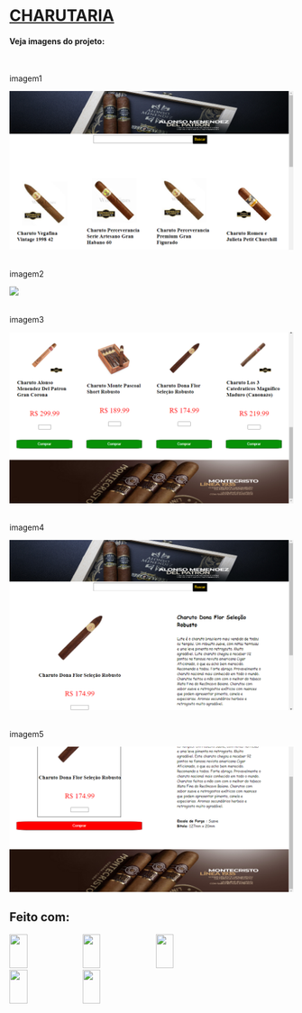 
<h1 > <u> CHARUTARIA </u> </h1>

<h4>Veja imagens do projeto: </h4>

<br>
 <p>imagem1 </p>
<img  src='public/imagens/readme-imagens/PRINT-README-1.png'/>
<br>
<br>
 <p>imagem2 </p>         
<img src='public/imagens/readme-imagens/
PRINT-README-2.png'/>
<br>
<br>
 <p>imagem3 </p>     
<img src='public/imagens/readme-imagens/PRINT-README-3.png'/>
<br>
<br>
 <p>imagem4 </p>     
<img src='public/imagens/readme-imagens/PRINT-README-4.png'/>
<br>
<br>
 <p>imagem5 </p>     
<img src='public/imagens/readme-imagens/PRINT-README-5.png'/>


<h2>Feito com: </h2>
<img height='60' width='25%' src='https://img.shields.io/badge/CSS3-1572B6?style=for-the-badge&logo=css3&logoColor=white'/>


<img height='60' width='25%' src='https://img.shields.io/badge/JavaScript-F7DF1E?style=for-the-badge&logo=javascript&logoColor=black'/>

<img height='60' width='25%' src='https://img.shields.io/badge/React-20232A?style=for-the-badge&logo=react&logoColor=61DAFB'/>

<img height='60' width='25%' src='https://img.shields.io/badge/Sass-CC6699?style=for-the-badge&logo=sass&logoColor=white'/>

<img height='60' width='25%' src='https://img.shields.io/badge/HTML-239120?style=for-the-badge&logo=html5&logoColor=white'/>

